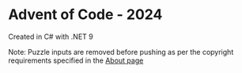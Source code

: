 # Advent of Code - 2024

Created in C# with .NET 9

Note: Puzzle inputs are removed before pushing as per the copyright requirements specified in the [About page](https://adventofcode.com/2024/about)

